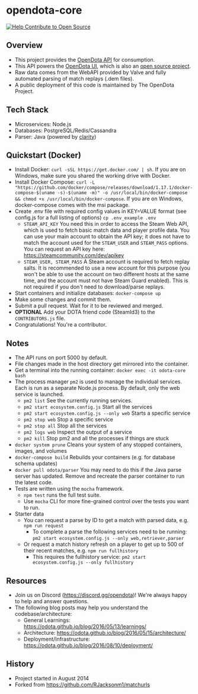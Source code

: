# opendota-core

[![Help Contribute to Open Source](https://www.codetriage.com/odota/core/badges/users.svg)](https://www.codetriage.com/odota/core)

## Overview

- This project provides the [OpenDota API](https://docs.opendota.com/) for consumption.
- This API powers the [OpenDota UI](https://www.opendota.com), which is also an [open source project](https://github.com/odota/ui).
- Raw data comes from the WebAPI provided by Valve and fully automated parsing of match replays (.dem files).
- A public deployment of this code is maintained by The OpenDota Project.

## Tech Stack

- Microservices: Node.js
- Databases: PostgreSQL/Redis/Cassandra
- Parser: Java (powered by [clarity](https://github.com/skadistats/clarity))

## Quickstart (Docker)

- Install Docker: `curl -sSL https://get.docker.com/ | sh`. If you are on Windows, make sure you shared the working drive with Docker.
- Install Docker Compose: `curl -L "https://github.com/docker/compose/releases/download/1.17.1/docker-compose-$(uname -s)-$(uname -m)" -o /usr/local/bin/docker-compose && chmod +x /usr/local/bin/docker-compose`. If you are on Windows, docker-compose comes with the msi package.
- Create .env file with required config values in KEY=VALUE format (see config.js for a full listing of options) `cp .env_example .env`
  - `STEAM_API_KEY` You need this in order to access the Steam Web API, which is used to fetch basic match data and player profile data. You can use your main account to obtain the API key; it does not have to match the account used for the `STEAM_USER` and `STEAM_PASS` options. You can request an API key here: https://steamcommunity.com/dev/apikey
  - `STEAM_USER, STEAM_PASS` A Steam account is required to fetch replay salts. It is recommended to use a new account for this purpose (you won't be able to use the account on two different hosts at the same time, and the account must not have Steam Guard enabled). This is not required if you don't need to download/parse replays.
- Start containers and initialize databases: `docker-compose up`
- Make some changes and commit them.
- Submit a pull request. Wait for it to be reviewed and merged.
- **OPTIONAL** Add your DOTA friend code (SteamId3) to the `CONTRIBUTORS.js` file.
- Congratulations! You're a contributor.

## Notes

- The API runs on port 5000 by default.
- File changes made in the host directory get mirrored into the container.
- Get a terminal into the running container: `docker exec -it odota-core bash`
- The process manager `pm2` is used to manage the individual services. Each is run as a separate Node.js process. By default, only the web service is launched.
  - `pm2 list` See the currently running services.
  - `pm2 start ecosystem.config.js` Start all the services
  - `pm2 start ecosystem.config.js --only web` Starts a specific service
  - `pm2 stop web` Stop a specific service
  - `pm2 stop all` Stop all the services
  - `pm2 logs web` Inspect the output of a service
  - `pm2 kill` Stop pm2 and all the processes if things are stuck
- `docker system prune` Cleans your system of any stopped containers, images, and volumes
- `docker-compose build` Rebuilds your containers (e.g. for database schema updates)
- `docker pull odota/parser` You may need to do this if the Java parse server has updated. Remove and recreate the parser container to run the latest code.
- Tests are written using the `mocha` framework.
  - `npm test` runs the full test suite.
  - Use `mocha` CLI for more fine-grained control over the tests you want to run.
- Starter data
  - You can request a parse by ID to get a match with parsed data, e.g. `npm run request`
    - To complete a parse the following services need to be running: `pm2 start ecosystem.config.js --only web,retriever,parser`
  - Or request a match history refresh on a player to get up to 500 of their recent matches, e.g. `npm run fullhistory`
    - This requires the fullhistory service:  `pm2 start ecosystem.config.js --only fullhistory`

## Resources

- Join us on Discord (https://discord.gg/opendota)! We're always happy to help and answer questions.
- The following blog posts may help you understand the codebase/architecture:
  - General Learnings: https://odota.github.io/blog/2016/05/13/learnings/
  - Architecture: https://odota.github.io/blog/2016/05/15/architecture/
  - Deployment/Infrastructure: https://odota.github.io/blog/2016/08/10/deployment/

## History

- Project started in August 2014
- Forked from https://github.com/RJacksonm1/matchurls
